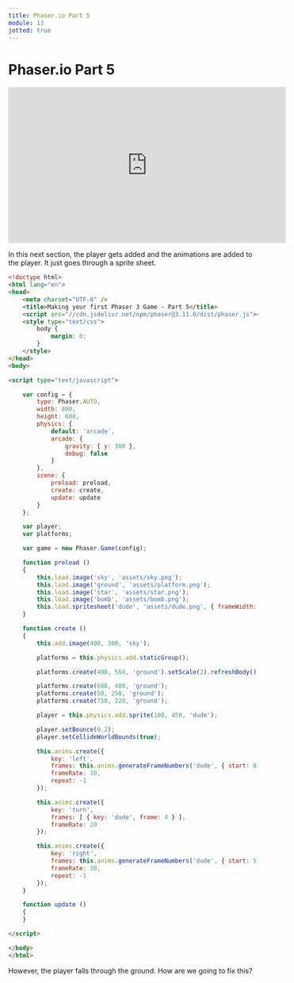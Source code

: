 ```yaml
---
title: Phaser.io Part 5
module: 13
jotted: true
---
```


# Phaser.io Part 5

<iframe width="560" height="315" src="https://www.youtube.com/embed/20XfpcNcWWU" frameborder="0" allow="accelerometer; autoplay; encrypted-media; gyroscope; picture-in-picture" allowfullscreen></iframe>

In this next section, the player gets added and the animations are added to the player.  It just goes through a sprite sheet.

```html
<!doctype html> 
<html lang="en"> 
<head> 
    <meta charset="UTF-8" />
    <title>Making your first Phaser 3 Game - Part 5</title>
    <script src="//cdn.jsdelivr.net/npm/phaser@3.11.0/dist/phaser.js"></script>
    <style type="text/css">
        body {
            margin: 0;
        }
    </style>
</head>
<body>

<script type="text/javascript">

    var config = {
        type: Phaser.AUTO,
        width: 800,
        height: 600,
        physics: {
            default: 'arcade',
            arcade: {
                gravity: { y: 300 },
                debug: false
            }
        },
        scene: {
            preload: preload,
            create: create,
            update: update
        }
    };

    var player;
    var platforms;

    var game = new Phaser.Game(config);

    function preload ()
    {
        this.load.image('sky', 'assets/sky.png');
        this.load.image('ground', 'assets/platform.png');
        this.load.image('star', 'assets/star.png');
        this.load.image('bomb', 'assets/bomb.png');
        this.load.spritesheet('dude', 'assets/dude.png', { frameWidth: 32, frameHeight: 48 });
    }

    function create ()
    {
        this.add.image(400, 300, 'sky');

        platforms = this.physics.add.staticGroup();

        platforms.create(400, 568, 'ground').setScale(2).refreshBody();

        platforms.create(600, 400, 'ground');
        platforms.create(50, 250, 'ground');
        platforms.create(750, 220, 'ground');

        player = this.physics.add.sprite(100, 450, 'dude');

        player.setBounce(0.2);
        player.setCollideWorldBounds(true);

        this.anims.create({
            key: 'left',
            frames: this.anims.generateFrameNumbers('dude', { start: 0, end: 3 }),
            frameRate: 10,
            repeat: -1
        });

        this.anims.create({
            key: 'turn',
            frames: [ { key: 'dude', frame: 4 } ],
            frameRate: 20
        });

        this.anims.create({
            key: 'right',
            frames: this.anims.generateFrameNumbers('dude', { start: 5, end: 8 }),
            frameRate: 10,
            repeat: -1
        });
    }

    function update ()
    {
    }

</script>

</body>
</html>
```

However, the player falls through the ground.  How are we going to fix this?